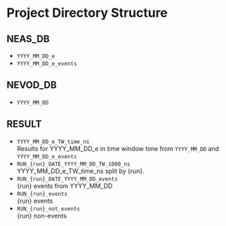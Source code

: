# Project Directory Structure

## NEAS_DB
- `YYYY_MM_DD_e`
- `YYYY_MM_DD_e_events`  

## NEVOD_DB
- `YYYY_MM_DD`  


## RESULT
- `YYYY_MM_DD_e_TW_time_ns`  
    Results for YYYY_MM_DD_e in time window time from `YYYY_MM_DD` and `YYYY_MM_DD_e_events`  
- `RUN_{run}_DATE_YYYY_MM_DD_TW_1000_ns`  
  YYYY_MM_DD_e_TW_time_ns split by {run}.
- `RUN_{run}_DATE_YYYY_MM_DD_events`  
  {run} events from YYYY_MM_DD
- `RUN_{run}_events`  
  {run} events
- `RUN_{run}_not_events`  
  {run} non-events
